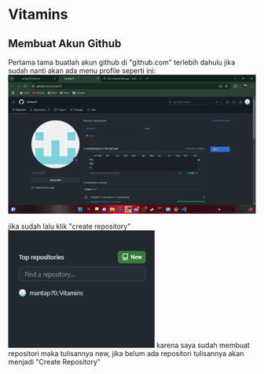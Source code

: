 # Vitamins

## Membuat Akun Github

Pertama tama buatlah akun github di "github.com" terlebih dahulu
jika sudah nanti akan ada menu profile seperti ini:
![Gambar 1](gambaran/gambaran1-profil.png)

jika sudah lalu klik "create repository"
![Gambar 2](gambaran/gambaran2-addrep.png)
karena saya sudah membuat repositori maka tulisannya new, jika belum ada
repositori tulisannya akan menjadi "Create Repository"